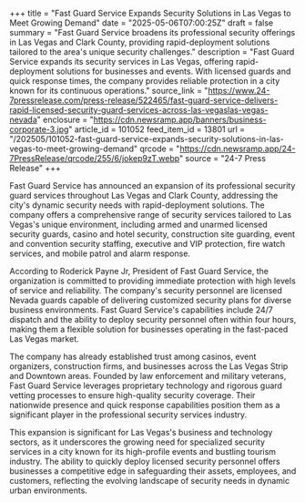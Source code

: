 +++
title = "Fast Guard Service Expands Security Solutions in Las Vegas to Meet Growing Demand"
date = "2025-05-06T07:00:25Z"
draft = false
summary = "Fast Guard Service broadens its professional security offerings in Las Vegas and Clark County, providing rapid-deployment solutions tailored to the area's unique security challenges."
description = "Fast Guard Service expands its security services in Las Vegas, offering rapid-deployment solutions for businesses and events. With licensed guards and quick response times, the company provides reliable protection in a city known for its continuous operations."
source_link = "https://www.24-7pressrelease.com/press-release/522465/fast-guard-service-delivers-rapid-licensed-security-guard-services-across-las-vegaslas-vegas-nevada"
enclosure = "https://cdn.newsramp.app/banners/business-corporate-3.jpg"
article_id = 101052
feed_item_id = 13801
url = "/202505/101052-fast-guard-service-expands-security-solutions-in-las-vegas-to-meet-growing-demand"
qrcode = "https://cdn.newsramp.app/24-7PressRelease/qrcode/255/6/jokep9zT.webp"
source = "24-7 Press Release"
+++

<p>Fast Guard Service has announced an expansion of its professional security guard services throughout Las Vegas and Clark County, addressing the city's dynamic security needs with rapid-deployment solutions. The company offers a comprehensive range of security services tailored to Las Vegas's unique environment, including armed and unarmed licensed security guards, casino and hotel security, construction site guarding, event and convention security staffing, executive and VIP protection, fire watch services, and mobile patrol and alarm response.</p><p>According to Roderick Payne Jr, President of Fast Guard Service, the organization is committed to providing immediate protection with high levels of service and reliability. The company's security personnel are licensed Nevada guards capable of delivering customized security plans for diverse business environments. Fast Guard Service's capabilities include 24/7 dispatch and the ability to deploy security personnel often within four hours, making them a flexible solution for businesses operating in the fast-paced Las Vegas market.</p><p>The company has already established trust among casinos, event organizers, construction firms, and businesses across the Las Vegas Strip and Downtown areas. Founded by law enforcement and military veterans, Fast Guard Service leverages proprietary technology and rigorous guard vetting processes to ensure high-quality security coverage. Their nationwide presence and quick response capabilities position them as a significant player in the professional security services industry.</p><p>This expansion is significant for Las Vegas's business and technology sectors, as it underscores the growing need for specialized security services in a city known for its high-profile events and bustling tourism industry. The ability to quickly deploy licensed security personnel offers businesses a competitive edge in safeguarding their assets, employees, and customers, reflecting the evolving landscape of security needs in dynamic urban environments.</p>